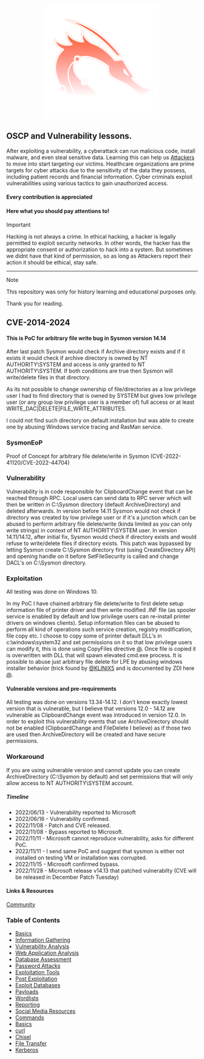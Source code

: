 <p align="center">
  <img width="300" height="300" src="/images/kali-linux.svg">
</p>

## OSCP and Vulnerability lessons.

After exploiting a vulnerability, a cyberattack can run malicious code, install malware, and even steal sensitive data. Learning this can help us [Attackers](https://github.com/pxcs/) to move into start targeting our victims. Healthcare organizations are prime targets for cyber attacks due to the sensitivity of the data they possess, including patient records and financial information. Cyber criminals exploit vulnerabilities using various tactics to gain unauthorized access.

#### Every contribution is appreciated

#### Here what you should pay attentions to!

> [!IMPORTANT]
> Hacking is not always a crime. In ethical hacking, a hacker is legally permitted to exploit security networks. In other words, the hacker has the appropriate consent or authorization to hack into a system. But sometimes we didnt have that kind of permission, so as long as Attackers report their action it should be ethical, stay safe.
<hr>

> [!NOTE]
> This repository was only for history learning and educational purposes only.

Thank you for reading.

## CVE-2014-2024

#### This is PoC for arbitrary file write bug in Sysmon version 14.14

After last patch Sysmon would check if Archive directory exists and if it exists it would check if archive directory is owned by NT AUTHORITY\SYSTEM and access is only granted to NT AUTHORITY\SYSTEM. 
If both conditions are true then Sysmon will write/delete files in that directory.

As its not possible to change ownership of file/directories as a low privilege user I had to find directory that is owned by SYSTEM but gives low privilege user (or any group low privilege user is a member of) full access or at least WRITE_DAC|DELETE|FILE_WRITE_ATTRIBUTES.

I could not find such directory on default installation but was able to create one by abusing Windows service tracing and RasMan service.

### SysmonEoP

Proof of Concept for arbitrary file delete/write in Sysmon (CVE-2022-41120/CVE-2022-44704)

### Vulnerability

Vulnerability is in code responsible for ClipboardChange event that can be reached through RPC. 
Local users can send data to RPC server which will then be written in C:\Sysmon directory (default ArchiveDirectory) and deleted afterwards.
In version before 14.11 Sysmon would not check if directory was created by low privilege user or if it's a junction which can be abused to perform arbitrary file delete/write (kinda limited as you can only write strings) in context of NT AUTHORITY\SYSTEM user.
In version 14.11/14.12, after initial fix, Sysmon would check if directory exists and would refuse to write/delete files if directory exists.
This patch was bypassed by letting Sysmon create C:\Sysmon directory first (using CreateDirectory API) and opening handle on it before SetFileSecurity is called and change DACL's on C:\Sysmon directory.

### Exploitation

All testing was done on Windows 10.

In my PoC I have chained arbitrary file delete/write to first delete setup information file of printer driver and then write modified .INF file (as spooler service is enabled by default and low privilege users can re-install printer drivers on windows clients).
Setup information files can be abused to perform all kind of operations such service creation, registry modification, file copy etc.
I choose to copy some of printer default DLL's in c:\windows\system32 and set permissions on it so that low privilege users can modify it, this is done using CopyFiles directive [@](https://learn.microsoft.com/en-us/windows-hardware/drivers/install/inf-copyfiles-directive). Once file is copied it is overwritten with DLL that will spawn elevated cmd.exe process.
It is possible to abuse just arbitrary file delete for LPE by abusing windows installer behavior (trick found by [@KLINIX5](https://twitter.com/KLINIX5) and is documented by ZDI here [@](https://www.zerodayinitiative.com/blog/2022/3/16/abusing-arbitrary-file-deletes-to-escalate-privilege-and-other-great-tricks).

#### Vulnerable versions and pre-requirements

All testing was done on versions 13.34-14.12.
I don’t know exactly lowest version that is vulnerable, but I believe that versions 12.0 - 14.12 are vulnerable as ClipboardChange event was introduced in version 12.0.
In order to exploit this vulnerability events that use ArchiveDirectory should not be enabled (ClipboardChange and FileDelete I believe) as if those two are used then ArchiveDirectory will be created and have secure permissions.

### Workaround

If you are using vulnerable version and cannot update you can create ArchiveDirectory (C:\Sysmon by default) and set permissions that will only allow access to NT AUTHORITY\SYSTEM account.

##### Timeline

- 2022/06/13 - Vulnerability reported to Microsoft
- 2022/06/16 - Vulnerability confirmed.
- 2022/11/08 - Patch and CVE released.
- 2022/11/08 - Bypass reported to Microsoft.
- 2022/11/11 - Microsoft cannot reproduce vulnerability, asks for different PoC.
- 2022/11/11 - I send same PoC and suggest that sysmon is either not installed on testing VM or installation was corrupted.
- 2022/11/15 - Microsoft confirmed bypass.
- 2022/11/28 - Microsoft release v14.13 that patched vulnerabilty (CVE will be released in December Patch Tuesday)

#### Links & Resources
[Community](https://www.zerodayinitiative.com/blog/2022/3/16/abusing-arbitrary-file-deletes-to-escalate-privilege-and-other-great-tricks)

### Table of Contents

- [Basics](https://www.coursera.org/courses?query=ethical%20hacking)
- [Information Gathering](https://www.coursera.org/courses?query=ethical%20hacking)
- [Vulnerability Analysis](https://www.coursera.org/courses?query=ethical%20hacking)
- [Web Application Analysis](https://www.coursera.org/courses?query=ethical%20hacking)
- [Database Assessment](https://www.coursera.org/courses?query=ethical%20hacking)
- [Password Attacks](https://www.coursera.org/courses?query=ethical%20hacking)
- [Exploitation Tools](https://www.coursera.org/courses?query=ethical%20hacking)
- [Post Exploitation](https://www.coursera.org/courses?query=ethical%20hacking)
- [Exploit Databases](https://www.coursera.org/courses?query=ethical%20hacking)
- [Payloads](https://www.coursera.org/courses?query=ethical%20hacking)
- [Wordlists](https://www.coursera.org/courses?query=ethical%20hacking)
- [Reporting](https://www.coursera.org/courses?query=ethical%20hacking)
- [Social Media Resources](https://www.coursera.org/courses?query=ethical%20hacking)
- [Commands](https://www.coursera.org/courses?query=ethical%20hacking)
- [Basics](https://www.coursera.org/courses?query=ethical%20hacking)
- [curl](https://www.coursera.org/courses?query=ethical%20hacking)
- [Chisel](https://www.coursera.org/courses?query=ethical%20hacking)
- [File Transfer](https://www.coursera.org/courses?query=ethical%20hacking)
- [Kerberos](https://www.coursera.org/courses?query=ethical%20hacking)
